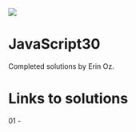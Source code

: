 ﻿![](https://javascript30.com/images/JS3-social-share.png)

# JavaScript30
Completed solutions by Erin Oz. 

# Links to solutions
01 - <a href="/ 01 - JavaScript Drum Kit /index-START.html"></a>